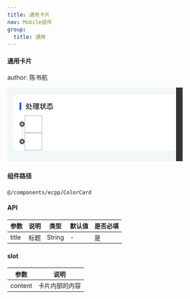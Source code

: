 ```yaml
---
title: 通用卡片
nav: Mobile组件
group:
  title: 通用
---
```


#### 通用卡片

author: 陈书航

![img](./img/colorCardImg.png)

#### 组件路径

`@/components/ecpp/ColorCard`

#### API

| 参数  | 说明 | 类型   | 默认值 | 是否必填 |
| ----- | ---- | ------ | ------ | -------- |
| title | 标题 | String | -      | 是       |

#### slot

| 参数    | 说明           |
| ------- | -------------- |
| content | 卡片内部的内容 |
